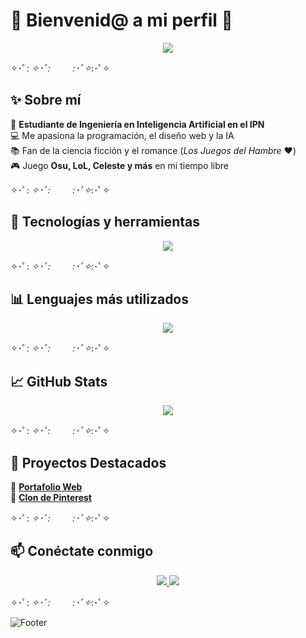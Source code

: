 # 🌸 Bienvenid@ a mi perfil 🌸  

<p align="center">
  <img src="https://readme-typing-svg.demolab.com?font=Fira+Code&size=22&pause=1000&color=FF69B4&center=true&vCenter=true&width=435&lines=Hola!+Soy+BlossomingAngst!;Bienvenid@+a+mi+GitHub!;Apasionada+por+la+IA+y+el+desarrollo+web+%E2%9C%A8;Explorando+nuevas+tecnologías+%F0%9F%92%BB" />
</p>

✧･ﾟ: *✧･ﾟ:* 　　 *:･ﾟ✧*:･ﾟ✧  

## ✨ Sobre mí  
🌟 **Estudiante de Ingeniería en Inteligencia Artificial en el IPN**  
💻 Me apasiona la programación, el diseño web y la IA  
📚 Fan de la ciencia ficción y el romance (*Los Juegos del Hambre* ❤️)  
🎮 Juego **Osu, LoL, Celeste y más** en mi tiempo libre  

✧･ﾟ: *✧･ﾟ:* 　　 *:･ﾟ✧*:･ﾟ✧  

## 🚀 Tecnologías y herramientas  
<p align="center">
  <img src="https://skillicons.dev/icons?i=html,css,js,java,github,git,vscode" />
</p>

✧･ﾟ: *✧･ﾟ:* 　　 *:･ﾟ✧*:･ﾟ✧  

## 📊 Lenguajes más utilizados  
<p align="center">
  <img src="https://github-readme-stats.vercel.app/api/top-langs/?username=BlossomingAngst&layout=compact&theme=tokyonight" />
</p>

✧･ﾟ: *✧･ﾟ:* 　　 *:･ﾟ✧*:･ﾟ✧  

## 📈 GitHub Stats  
<p align="center">
  <img src="https://github-readme-stats.vercel.app/api?username=BlossomingAngst&show_icons=true&theme=tokyonight" />
</p>

✧･ﾟ: *✧･ﾟ:* 　　 *:･ﾟ✧*:･ﾟ✧  

## 🌸 Proyectos Destacados  
📌 [**Portafolio Web**](https://github.com/BlossomingAngst/portafolio)  
📌 [**Clon de Pinterest**](https://github.com/BlossomingAngst/pinterest-clone)  

✧･ﾟ: *✧･ﾟ:* 　　 *:･ﾟ✧*:･ﾟ✧  

## 📫 Conéctate conmigo  
<p align="center">
  <a href="https://www.linkedin.com/">
    <img src="https://img.shields.io/badge/LinkedIn-0A66C2?style=for-the-badge&logo=linkedin&logoColor=white" />
  </a>
  <a href="mailto:tuemail@gmail.com">
    <img src="https://img.shields.io/badge/Gmail-D14836?style=for-the-badge&logo=gmail&logoColor=white" />
  </a>
</p>

✧･ﾟ: *✧･ﾟ:* 　　 *:･ﾟ✧*:･ﾟ✧  

![Footer](https://i.gifer.com/4ORi.gif) <!-- GIF Estético -->
